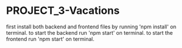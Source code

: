 # PROJECT_3-Vacations
first install both backend and frontend files by running 'npm install' on terminal.
to start the backend run 'npm start' on terminal.
to start the frontend run 'npm start' on terminal.
